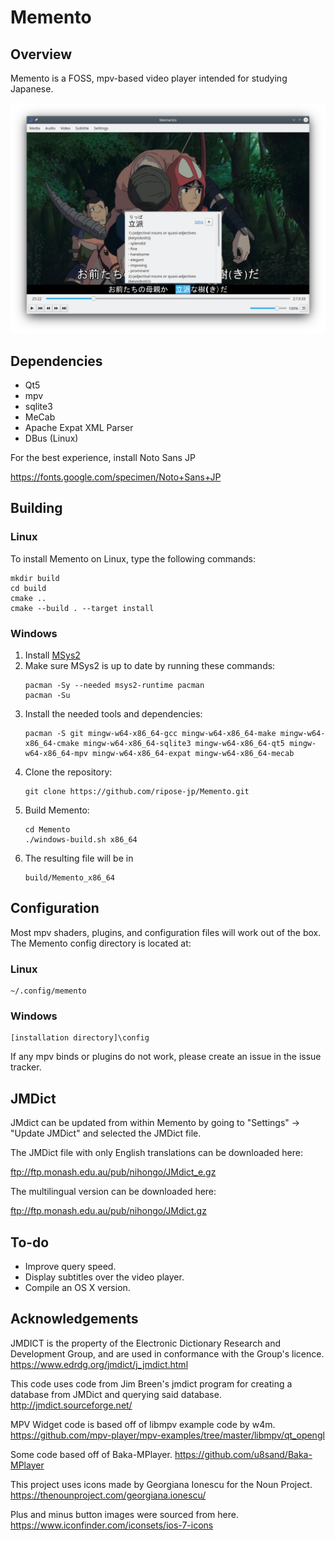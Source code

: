 # Memento

## Overview

Memento is a FOSS, mpv-based video player intended for studying Japanese.

![image info](example.png)

## Dependencies

* Qt5
* mpv
* sqlite3
* MeCab
* Apache Expat XML Parser
* DBus (Linux)

For the best experience, install Noto Sans JP

https://fonts.google.com/specimen/Noto+Sans+JP

## Building

### Linux

To install Memento on Linux, type the following commands:

```
mkdir build
cd build
cmake ..
cmake --build . --target install
```

### Windows

1. Install [MSys2](https://www.msys2.org/)
1. Make sure MSys2 is up to date by running these commands:
    ```
    pacman -Sy --needed msys2-runtime pacman
    pacman -Su
    ```
1. Install the needed tools and dependencies:
    ```
    pacman -S git mingw-w64-x86_64-gcc mingw-w64-x86_64-make mingw-w64-x86_64-cmake mingw-w64-x86_64-sqlite3 mingw-w64-x86_64-qt5 mingw-w64-x86_64-mpv mingw-w64-x86_64-expat mingw-w64-x86_64-mecab
    ```
1. Clone the repository:
    ```
    git clone https://github.com/ripose-jp/Memento.git
    ```
1. Build Memento:
    ```
    cd Memento
    ./windows-build.sh x86_64
    ```
1. The resulting file will be in
    ```
    build/Memento_x86_64
    ```

## Configuration

Most mpv shaders, plugins, and configuration files will work out of the box.
The Memento config directory is located at:

### Linux
```
~/.config/memento
```

### Windows
```
[installation directory]\config
```

If any mpv binds or plugins do not work, please create an issue in the issue
tracker.

## JMDict

JMdict can be updated from within Memento by going to "Settings" -> 
"Update JMDict" and selected the JMDict file.

The JMDict file with only English translations can be downloaded here:

ftp://ftp.monash.edu.au/pub/nihongo/JMdict_e.gz

The multilingual version can be downloaded here:

ftp://ftp.monash.edu.au/pub/nihongo/JMdict.gz

## To-do

* Improve query speed.
* Display subtitles over the video player.
* Compile an OS X version.

## Acknowledgements

JMDICT is the property of the Electronic Dictionary Research and Development
Group, and are used in conformance with the Group's licence.
https://www.edrdg.org/jmdict/j_jmdict.html

This code uses code from Jim Breen's jmdict program for creating a database from
JMDict and querying said database.
http://jmdict.sourceforge.net/

MPV Widget code is based off of libmpv example code by w4m.
https://github.com/mpv-player/mpv-examples/tree/master/libmpv/qt_opengl

Some code based off of Baka-MPlayer.
https://github.com/u8sand/Baka-MPlayer

This project uses icons made by Georgiana Ionescu for the Noun Project.
https://thenounproject.com/georgiana.ionescu/

Plus and minus button images were sourced from here.
https://www.iconfinder.com/iconsets/ios-7-icons